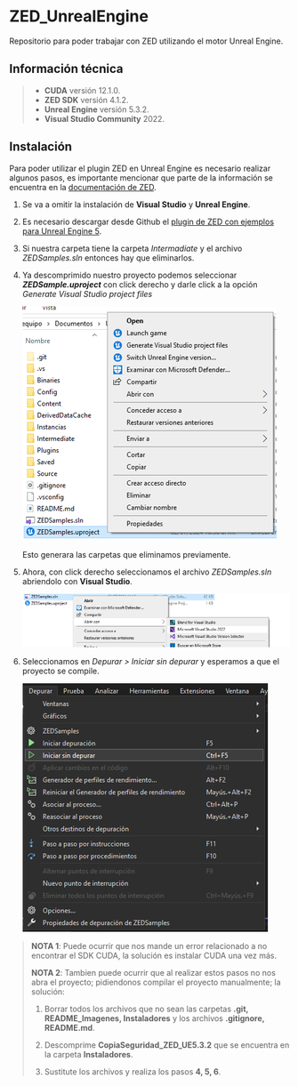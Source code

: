 # ZED_UnrealEngine

Repositorio para poder trabajar con ZED utilizando el motor Unreal Engine.

## Información técnica

> - **CUDA** versión 12.1.0.
> - **ZED SDK** versión 4.1.2.
> - **Unreal Engine** versión 5.3.2.
> - **Visual Studio Community** 2022.

## Instalación

Para poder utilizar el plugin ZED en Unreal Engine es necesario realizar algunos pasos, es importante mencionar que parte de la información se encuentra en la [documentación de ZED](https://www.stereolabs.com/docs/ue5).

1. Se va a omitir la instalación de **Visual Studio** y **Unreal Engine**.

2. Es necesario descargar desde Github el [plugin de ZED con ejemplos para Unreal Engine 5](https://github.com/stereolabs/zed-UE5).

3. Si nuestra carpeta tiene la carpeta *Intermadiate* y el archivo *ZEDSamples.sln* entonces hay que eliminarlos.

4. Ya descomprimido nuestro proyecto podemos seleccionar ***ZEDSample.uproject*** con click derecho y darle click a la opción *Generate Visual Studio project files*

    ![alt text](README_Imagenes/2-1.png)

    Esto generara las carpetas que eliminamos previamente.

5. Ahora, con click derecho seleccionamos el archivo *ZEDSamples.sln* abriendolo con **Visual Studio**.

    ![alt text](README_Imagenes/5-1.png)

6. Seleccionamos en *Depurar > Iniciar sin depurar* y esperamos a que el proyecto se compile.

    ![alt text](README_Imagenes/5-2.png)

> **NOTA 1**: Puede ocurrir que nos mande un error relacionado a no encontrar el SDK CUDA, la solución es instalar CUDA una vez más.
>
> **NOTA 2**: Tambien puede ocurrir que al realizar estos pasos no nos abra el proyecto; pidiendonos compilar el proyecto manualmente; la solución:
>
> 1. Borrar todos los archivos que no sean las carpetas **.git, README_Imagenes, Instaladores** y los archivos **.gitignore, README.md**.
>
> 2. Descomprime **CopiaSeguridad_ZED_UE5.3.2** que se encuentra en la carpeta **Instaladores**.
>
> 3. Sustitute los archivos y realiza los pasos **4, 5, 6**.
